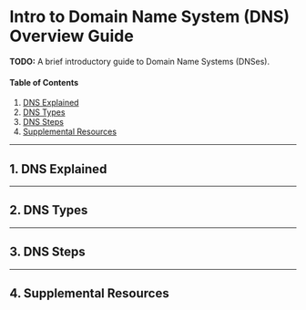 # Intro to Domain Name System (DNS) Overview Guide

**TODO:** A brief introductory guide to Domain Name Systems (DNSes).

#### Table of Contents

1. [DNS Explained](#explained)
2. [DNS Types](#types)
3. [DNS Steps](#steps)
4. [Supplemental Resources](#supplemental)

<hr />

## 1. <a name="explained">DNS Explained</a>

<hr />

## 2. <a name="types">DNS Types</a>

<hr />

## 3. <a name="steps">DNS Steps</a>

<hr />

## 4. <a name="supplemental">Supplemental Resources</a>
